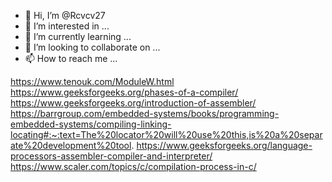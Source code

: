 - 👋 Hi, I’m @Rcvcv27
- 👀 I’m interested in ...
- 🌱 I’m currently learning ...
- 💞️ I’m looking to collaborate on ...
- 📫 How to reach me ...

<!---
Rcvcv27/Rcvcv27 is a ✨ special ✨ repository because its `README.md` (this file) appears on your GitHub profile.
You can click the Preview link to take a look at your changes.
--->

https://www.tenouk.com/ModuleW.html
https://www.geeksforgeeks.org/phases-of-a-compiler/
https://www.geeksforgeeks.org/introduction-of-assembler/
https://barrgroup.com/embedded-systems/books/programming-embedded-systems/compiling-linking-locating#:~:text=The%20locator%20will%20use%20this,is%20a%20separate%20development%20tool.
https://www.geeksforgeeks.org/language-processors-assembler-compiler-and-interpreter/
https://www.scaler.com/topics/c/compilation-process-in-c/
